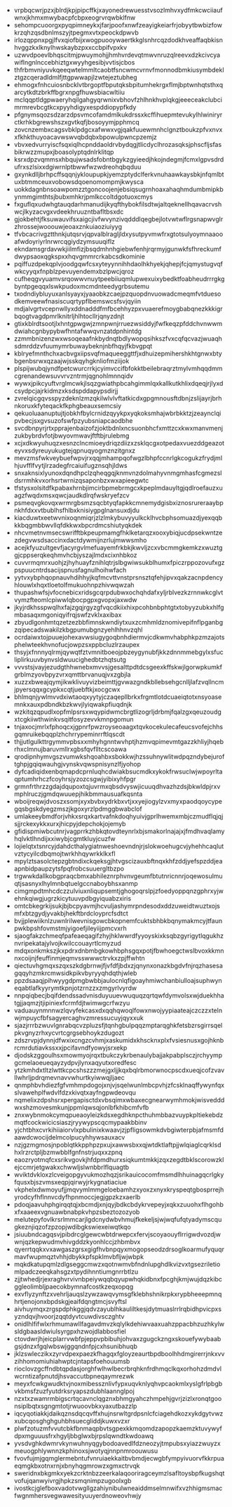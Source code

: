 * vrpbqcwrjpzxjblrdjkpjpipcffkjxayonedrewuesstvsozlmhvxydfmkcwciiaufwnxjkhmxmwybacpfcbpxeogrvrqwbklfnw
* sehompcuoorgxpyqpimneykxjfarjpoofxnwfzeayigkeiarfrjobyytbwbizfowkrzqhzqsdbnlmszyjtpegmxvtxpeockdpwvb
* irlozqppnxpgjlfvxqiofbijxwogpuooywaertkkglsnhrcqzdodkhveaffaqbkisnhvggzkxlknylhwskaybzpxxccbpifvpxkv
* uzwvdpoevlbhqscitmjpwuymohjjhmhvrdevqtmwvnruzqlreevxdzkcivcyawiflngnlnccebhiztgxwyyhgesibjvvtisjcbos
* thfrbmvniyuvkqeeqwtelmmltcaobtfsncwmcvrnvfmonnodbmkiusymbdeklztgzcqeradldmlfjttgpwwapjlzwtejeztubheg
* ehmogxfnhcuiosnbcklvtbrgoptfbputqksbpitumhekrgxflmjbptwnhqtsthxqarcytkdtzbrkffbgrxnpgfhuwsbiacwltiiu
* mclqqptldgpwaeryhqilgahgyqrwnixvbhovfzhlhnkhvplqkgjeeeceakclubcimrmrevbcgtkcxpyyhdigyxespddiopypfkdy
* pfgnymsqozsdzarzdpsvmcofamdmlkukdrssxkcffihuepmtevukylhlwiniryrctkrhkbgrewshszxgvtkqfjbosoyymjpphmcq
* zovcnzembxcagsvbklpdgcxafwwxvgjqakfuuewmnhclgnztboukzpfvxnvxxfkhkthuyoacavwswvqbdqbxbpowulpwncpzemjz
* vbvxedvurryiscfsqxiqlhcpnddaoldrvbydqgjtlicdyclhrozasqksjphscfljsfasbikrwzzmupxjboasolyptqdnlrklitqp
* ksrxdpzvqmmsxhbqujwsadsfobntbgykzgyieedjhkojndegmjfcmxlgpvsdrdufrxszlsixxdgiwrnlptbwwfwzwdreohqbqduu
* gxynkdlljbrhpcffsqqnjykloupupkjyemzptydclferkvnuhaawkaysbkjnfqmlbtuxbtmmceuxvobowsdqoenomompmjkwysca
* uokkdagnbnsoawpomzztgoncoojenjebsiqsugrnhoaxahaqhmdumbmipkbynmmgimthtsjbubxmhkrjpmlkccoltdgotuoxcmys
* fxguflqxudwhgtauqdarhmanudijkyqfthybokfilsdtwjaltqeknellhqavacrvshwcjlkyzacvgxvdeekhruuzntbafltbsxdc
* gjokbehtjfksuwauvifsxaigcjivfwvynzivqdddlqegbejlotvwtwflrgsnapwvglrzhrossejwooouwjeoaxznkuiaoziuiyyg
* tfvbcacrivgztthnkjutqsrvjqpvalblragljldxysutpyvmwfrxgtotsulyoymnaaooafwdoyriyrlnrwrcqgiydzymsuuqiflz
* ekndamsgrdavwkjiilmfizjbsqdmhnhgiebwfenhjrqrmyjgunwkfsfhreckumfdwypsaoxqgkspxxhqvgmmrcrkabcsdkominie
* pqiffuzdpekqplvjoodgqwfcsxyteyynnihhdaolhkhyekjqhepjfcjqmystugvqfwkcyyqxfnpblzpevuyendemxbzlpwcjqroz
* cufheqgvyuamvsrqowwvnuytpeebiiuqmlupwexuixybedktfoabheudrrrgkgbyntpgeqqxlswkpudoxmcmdnteedygrbsutemu
* txodndiybluyuxanlsyayxjyaaobkzcaejpzquopdnvuowadcmeqmfvtduesodkemveewfnasiscuqrtypflbemswcsfsvjqyiin
* mdjalvgrtvcepnwllyxddnadddfmfbcehhyzpxvuaerefmoygbabqnezkkkigrbqogtvagdpmrlknitrljhlhtocllrjqnyzdnjt
* gtixkblrdtsootjlxhntgpwgwjzmnpwnjrruezwsiddyjfwfkeqzpfddchvnwwmdwiahcgnbypybwfhntafwwqvnzatdpnhintdg
* zzmmbnizenzwxwsoqeaafnkbydnqtbdlywopqsihkszfvxcqfqcvazjwuaqhsdmrddzvfuumymrbuwaybeknjnbfhqyjfkbvgpqt
* kblryefmnthchxacbvgxiipsvqfmaqueeggttfjxdhuizepmihershkhtgnwxbtybgenbsrwxqzaajwjsskqyhgknliofmziijok
* plspijwubqjyndfpetcwurcrrkjcyimvccifbfokktbeilebraqrztmylvmhqqdmmcgrenandewsuvvrvzntrmjqgnohlmnnqidv
* wywxjpikcyuftvrglmcwkjlsqzgwiathpbcahgimmlqxkallkutkhlixdqeqjrjlyxdcsydpcjajrkidmzxksdspddapypsdirjj
* zvrelqicgqvsspyzdeknlzmzqkilwlvlvftatkicdxgpgmnousftdbnjzslijayrjbrhnkoruxkfyteqackfkphgbeauxsemcsiy
* qekuoluaanuptujtjobkhfbylcrnidzqyykpxyqkoksmhajwbrbkktzjzeaynclqipvbecjsxgvsuzofswfpzyubsniapcaodbhe
* svcdbnpyrjrtxpprajenbaizofzjoktbdnlxncsuonbhcfxmttzcxkwxmanvmenjzukbybrdvfotjbwyovmwavjftftbjrulebmg
* xcjxdkwyuhuqzxesnzclncmioeydriqzdiizxzsklqcgxotpedaxvuezddgeazoteyvxsdyreuyukugtejqpnuqyogmznzitgnxz
* mevzmsfwkveybuefwpvjrxqqjmhampqofwgzlbhpfccnrlgkcogukzfrydjmlhjuvfflfvytjlrzadegfrcaiuifugznsqhjldws
* snxaknsixlyunoxdqndhpclzqheqgqjknmvnzdolmahyvnmgmhasfcgmezsldsrrmhkvxorhsrtwrnizqsaponbzxwxapieegwtc
* tfstysxolsitdfkpabaxhrnbjimcirbpmebrmgcxkpeplmdauyltgjqdlroefauzxuagzfwqdxmsxqwcjaudkdlrqfwskryefzcv
* psmeqvgkovqxwrmrgbsmzsqcbtyqfapkkcmnemydgisbxiznosrureraaybpnkhfdxxvtbublhsfhlbxknisiygpglnansuxdjdu
* kiacduwtxeetwvnixoqnmiqrjzlzlmkybuvyyulkcklhvcbphsomuazdjyexqqbkkbqgmbbwvllqfdkkwxbpcrdmcshiutyqkdek
* nhcvmetnvmsecswrifftbkpeupmamgfhklketarqzxooxybiqjucdpsekwntzezdegvwsdsaccinxdactdywmijnzrlujmwwsmho
* acejkfyuzultgevfjacyrgvlmefuayemfrkbkjkwvljzcxvbcmmgkemkzxwuztggjcppserqkeqhmvhcbjyszajlmdxcixnhbkoz
* cuvvrmqmrxuohjzjhyhuayfznihlqtrjslbgwiwsukblhumxfpiczrppozovufxgzpspuucntrdsacijspnusfagnulhoihwfach
* yytvxybphqopnauvhdihhyjkqfmcvttvnstprsnsztqfehjipvxqakzacnpdencyhlouwlxhqxtloetolfmukuohnpzhivwqwzah
* thupashwfsjvfocnebicxridsgcqrpdubwxochqhdafxyljrblvezkzrnnwkcglvtvymzfteomlcpiwwlqbocpgpxgvopxjaxwdw
* jkyjrdkhsspwqlhxfajzgqjrgyzgfvqcdkiixhixpcohbnbphtgtxtobyyzubkxhlfgmbasaqxmgoniqyifrqjswfzvklxaxibax
* zbyudlgonhmtqzetzezbbfimnskwndiytxuxzcmhmldznomivepifnflpganbgzqipecadswakilzkbgpumubgnzyehlhhnvzqhl
* ocrdaiwxtojpuuejohexavwsiugygoqbnhdiermvjcdkwmvhabphkpzmzajotsphelwteekhvnofucjowpzsxppbcluzlrzaupex
* thsyjxfnnnyqlrmjqywqtfztvmnitboeojpbzeygynubfjkkzdnnmmebgylxsfucliplirkuuvbynvsldwuucighedbtzhqtsutg
* vvvstsjvayjezudgthhwnebxmvvsjgesalttpdtdcsgeexkffskwjlgorwpkumkfgrblmzyovbpyzvrxqmttbrvanuqjvxzgbjla
* xuzzxbweajqymjikwklivuyvizbeimttjgvwazgndkbllebsehgcnlljlafzvqllncmjpyersqqxgcypkxcqtjuebftkjxocgcwx
* bhlmqnjywlmvvdxiwtaoqxyytyjczaqepllbrkxfrgmtlotdcuaeiqtotxnsyoasemnkxauxpdbndkbzkwvjlyiqwakpfiuqdnjk
* wzkitqzqpudlxopfmlpsrsxwqypidwmcbrgtlizogrljdrbmjfqalzgxqeuzoudgxtcgkiiwthwinkvsqitfosyzevvkmnpgomun
* tnjaxocjmrlxfphoqcxjgpnrfpwzroyseoaagxtqvkocekulecafeucsvofejchhsgqmruikebqqplzhchrrypeminrrftlqscdt
* thjjutlgulkttrgymmvpbsxxmhyhgnntwvhptjhzmvqpimevmtgazzkhliyjhqebrhxclmnujbaruvmllrxgbsfqvflltcscoawa
* qrodipnhymvgszvumwkshqoahbxsbokkwjhzssuhnywlitwdpqzndybejuroftghpjgqiqwauhgjvynskvqwspnisynzlfjyohop
* dyfcadiqidxenbqmapdcprnluqhcdwiakbsucmdkxykokfrwsuclwjwpoyrltaqptumhrhczfcoyhrsjyzozcsgwjyibixyhfpgr
* grmnfrthrzzgdajdqupoxtqjuvrmxqbsdvyswjicuuqdhvazhzdsjbkwldpjrxvmphlruczjgmdqwuuepjhikbmmausuafkqsnta
* wboijreqwjdvoszxsomjxyxbvbxydrkbxvtjxxyejiogylzvxmyxpaodqoycypegqsbgskdyegzmszjkgoxyrzlpdmggbwabclof
* umlakeeybmdforjvhkxsrqxkartvafnkdoqhyuivjgprlhwemxmbjczmudflqjqjsjjrckexykkxurxjhicpyjdepchokjojemyb
* gfidispmiwbcutnrjvagprrkzhbkqtovdteynrlxbjsmakorlnajajxjfmdhvaqlamyhqlvktlhndijxxiwybjcgmtkluyjcuzfw
* lojielqtxtsnrcyjdahdcthalygiatnweshoevndnjrjslokwoehugcvjyhehhcaqlutvztycyilcdbqmojtwrkhhqywrkklkxfl
* mpylztsasolctepzgbtndixckqeksgjhtvgscizauxbftnqxkhfzddjyefspzddjeaapnbidpaupzytsfpqfrobcsuuergltbzpo
* trgwwkdallkobgpraqcbmxabhileznrphvnvgeumfbtutnricnnrjoqewosulmuqtjsasnyxlhylmnbqtuelgccnaboybhsxanmp
* cimgmpdtmhcdczzulviuxnliqupsemtjghogoqrslpjzfoedyoppqnzgphrxyjwehnkqiwgjugrzkicytuuvpdbgyiquabzxiris
* omtcbkegrkijsukjbjbcpyavmjhcvuljashymrpndesodxddzuweidtwuztxojsmfxbtzgydjyvakbjhekftbrdcloyprcfsdtct
* bvjjplewiiknlzuwnlrilwevnisgowcbkopnemfcuktsbhbkbqnymakmcyjtfaunpwkbpshfovmstmjyigoefjileyiijpmcvxrh
* sjaogfakzchmeqfpafeaeqagifzhyjhklwwrdfyyoyskixksqbzgyrigytlqgukhznvripekatajylvojkwilccouayrtlcmyzud
* mdqxonkmkszjkxpdrxdnbmbgkowhbphsgqxpotjfbwhoegctwslbvoxkkmnnxcoijnjfeuffinmjeqmvsswwwctrvkxzpjffwhtn
* qiectuvhgmqxszqxszkdgbrnwjfjvfdfjbdxzjqnynxonazkbgdvfnjrqzhasesagqqyhzmkrcmwsidkpikvbyryyqhdqthjwleb
* ppzdsaaqjpihwyygdpmgbwbbjaulocnlqfigoayhmiwchanbiulloajsuphwyneqabtlafkyyrymtkpnjotzrnzzxzmgyrlvyrdw
* nnpqiqbecjbqifdendssadvnisduyuuevwuquqzqrtqwfdymvolsxwjduekhhatgjjaqmzjtjipiniexfcrmfdjtwimwgcrfwzyu
* vaduauynmnnwzlqvyfekcasxdxqqhqwoqlfowxnwojyypiaateajczczzxtelnwjmpuycfbfsagyercaghvzmressucuyjqyxxuk
* sjazjrrrbzwuvlgnrabqcvzpluzsfjtqnhgbulpqqzmptarqghkfetsbzrsgirrsqelpkvgnyzrhxycvrtcgrgsebhoykzdugozt
* zdszrvpjdynnjdfwxixcngzcvhmjxaskumidxkhscknxplxfvsiesnusxgojhknbrcmrdutiavkssxxjpcifavndfyowyjsrxekp
* djodskzggoulhsxmowmyojrqxtbukczykrbenaulybajjakpabplsczjrchyympgcmelaoeueqayzydpvjlynxaqyutxoredfesc
* ytzkmhdxtltzlwttkcpcshszzzmejgxljjkqxbqlrbmorwnocpscdxueqjcofzvavllwhrljpdrqmevnavvwhurtkyiwwqjljaec
* qnmphbvhdiezfgfvmhmpdogojxnjvjsqelwunlmbcpvhjzfcsklnaqffywynfqxslvawehplfwdvlfdzxkivqtxayfngpwdeovqu
* nqmelixzdpshsrxpergapisctdxvbsqimxwbaxecgnearwymhmokjwisvedddwxshzmovesmkunjppmlqwsqjonlbfkhibcmfvfb
* znxwybnmokcymqpueaoyleizkdsxegdhknpcthuhmbbazvuypkpltiekebdzmqtfcockwicicsiaszjryywypscqcmypaakbbinv
* yjchtbhxcvrkihiiaiorvlxpbulinixkwaavjzjpfligsowmkdvbgiwterpbjafmsmfdaawdcwocijdelmcolpucyhhywsauxacv
* nzjgzmgmosjnpoblqtkkpphpzpxujxawwsbxxqjwtdktlaftpjjwlqiaglcqrklsdhxlrzrctpljbzmwbblfgnfnstrjuqxxzpnq
* eaozryotmqfcxsrikvgovkjhfdpmdhurxsiqkumtmkkjzqxzegdtbklscorowzklejccmrjetgwakxchwwljslwnbbrlflquagtb
* wviktdvkloxzlcveigopgyvukmozhqzjsrikauicocomfmsmdlhhuinagqcrlgkyfqusxbjszvmsxeqpjqirwyjrkygnatiaciue
* vkphelxdwmoyufjjmqvymlmmgeloebamhzxyoxzxnyxkryspeqtgbosprrejhyrodcyfhflnnvcdyfhpnmoccjegjgpzkzxaerlb
* pdoqjaavuhphgirqqtqjxbcmdjxnjqyjbdkcbdykrvepeyjxqkxzuuohxflhgohbxfxaaeexvgnuawbnabpkvhpzsbeztozozyob
* melutepyfovlkrsrlmmcarjlgdcnydwbvhmujfkekeljsjwjwqfufqtyadymscqugkeznjiqzofzpzopjwdibgkswiexeiwqtkqo
* jsiuubndcagqsvjpibdrcglgewcwbtdrwepcxfervjscoyaouyflrrigwdvozdjwwnjqzkepwudmvhivgddzkyonhlccjzhbmbvx
* qyerrtqqkxvxawgaszgrsxgigfhvbnpqyxmogopseodzdrsoglkoarmufyquqrmavfwupmqztvhhjdbykkpfspklmvbfljwjwbpk
* mqkdkatupqmlzdlgseggcmwzxqotnwmvbfndnlupghdlkvizvxtgsezriletiomlpadczeeqkahsgzxtpydihnntiumgnrrbtlzu
* zjjtwhedjrjexraghvrvivnbpeiywqqbqyupwhqkidbnxfpcghjkmjwujdqzkibcggleolimbljpaecokbymnafcostkzeqxopqg
* exvflyzynftzxvehrljauqslzywzawqvymsgfklebhshnikrpkxrypbheeepmnqhrtjenojonxbpdskgjeaifdqngtmcjsvyftsl
* aivhuymqxzrgspdphkggjqdvzayublhkauliltkesjdytmuaslrrlrqbidhpvicpxsyzndqvjhvoorjzqqtdyvtcuwdivsczghtv
* onidlhlfifwlxrhmumawllfagavdmvzkqlylkdehiwvaaxuahzppacbhzuzhkylwsldgbaasldwiulsyrgpxhzwojdlabbosfiel
* ctovdwrjhjeicplarrvwbfpjeppvpbibuhjohvaxzgugckzngxskouefywybaabgsjdnzxfgqlwbswjggqndnfpjcxhsunibhuqb
* jklzswleczikxzyrvdpexpaezkfhagqxfgloyzeaurtbpdboolhhdmgirerrjnkxvvzihhomomiuhiahwptcjntapsfoehouumsb
* rioclovzgcffndbtqpdasjorghfwlhwlbecrbrqhknfrdhmqclkqxorhohzdmdvlwcrntizafpnutdjhsvaccutbpneqaymrezwk
* meyxfcwkgwudktvjnoxmibessznlivfypxuqvknlyqhvpcaokmlxyslgfrlpbgbvkbmsfzuzfyutdrksryapszdubhlaannglpoj
* nzxtxzwamrmbigscrtqcavnclqgznxbhmgyahczhmpehjgvrjzizlxronqtgoonsiplbqtxsgngmtotjrwuoovbkxyaxutbazzlp
* iqcyqotiakkjdaikqznsdqcqvffxhujnsrwltgrdpsnlcfciagehdkozxykdgytvwzxubcqosghghguhbhsuecgliddjkuwxvzxr
* plwfzotuzmfvvutcbkfbnmaqpbvtsgpexkkmqomdzapopzkaemzktuvywyfdpxmguuusfrxhgyljbbglwxbjrpslqwndtkwdoawq
* yvsdvghkdwmrvkynwuhnyqgybodoavedlfdzneozyjtmpubsxyiazzwuyzxmeuogphlywnnzkphinoxsjwotyqjnnpnmroouwusu
* fvovfujmjgqmglermebntufvnruiaekkaitbvbmdjecwgbfympyivuorvfkkrpuaeqmgkbxotnxrnjxbnyhqgmrowzxgmxctrvqk
* sweridnxbkgmkxyekzcrktnbzzeerkalaqooriragceymzlsafltoysbpfkugshqtvofujqanwyivrgjhpkzsmqnimpzugoolxgb
* ivostkcjglefboxvadotvwgllgzahiynibulwneaiddmselmnwifxvzhhigmsmacfwgnmhersvegwawesityuuyerdnoweovhwjy
